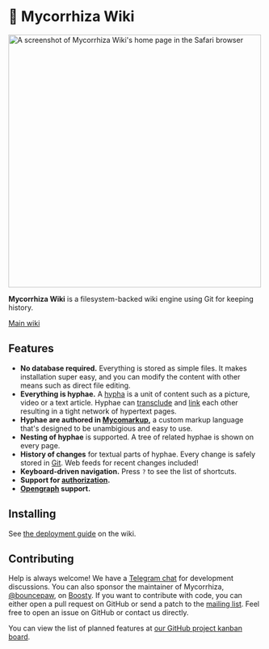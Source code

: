 # 🍄 Mycorrhiza Wiki
<img src="https://mycorrhiza.wiki/binary/release/1.2/screenshot" alt="A screenshot of Mycorrhiza Wiki's home page in the Safari browser" width="500">

**Mycorrhiza Wiki** is a filesystem-backed wiki engine using Git for keeping
history.

[Main wiki](https://mycorrhiza.wiki)

## Features

* **No database required.** Everything is stored as simple files. It makes installation super easy, and you can modify the content with other means such as direct file editing.
* **Everything is hyphae.** A [hypha][feature-hypha] is a unit of content such as a picture, video or a text article. Hyphae can [transclude][feature-transclusion] and [link][mycomarkup-link] each other resulting in a tight network of hypertext pages.
* **Hyphae are authored in [Mycomarkup][mycomarkup],** a custom markup language that's designed to be unambigious and easy to use.
* **Nesting of hyphae** is supported. A tree of related hyphae is shown on every page.
* **History of changes** for textual parts of hyphae. Every change is safely stored in [Git][integration-git]. Web feeds for recent changes included!
* **Keyboard-driven navigation.** Press `?` to see the list of shortcuts.
* **Support for [authorization][feature-authorization].**
* **[Opengraph][standard-og] support.**

[feature-hypha]: https://mycorrhiza.wiki/hypha/feature/hypha
[feature-transclusion]: https://mycorrhiza.wiki/hypha/feature/transclusion
[feature-authorization]: https://mycorrhiza.wiki/hypha/feature/authorization
[mycomarkup]: https://mycorrhiza.wiki/hypha/mycomarkup
[mycomarkup-link]: https://mycorrhiza.wiki/hypha/mycomarkup/link
[integration-git]: https://mycorrhiza.wiki/hypha/integration/git
[standard-og]: https://mycorrhiza.wiki/hypha/standard/opengraph

## Installing

See [the deployment guide][deployment] on the wiki.

[deployment]: https://mycorrhiza.wiki/hypha/guide/deployment

## Contributing

Help is always welcome! We have a [Telegram chat][tg] for development
discussions. You can also sponsor the maintainer of Mycorrhiza,
[@bouncepaw][bp], on [Boosty][bp-donate]. If you want to contribute with code,
you can either open a pull request on GitHub or send a patch to the [mailing
list][mlist]. Feel free to open an issue on GitHub or contact us directly.

[tg]: https://t.me/mycorrhizadev
[bp]: https://github.com/bouncepaw
[bp-donate]: https://boosty.to/bouncepaw
[mlist]: https://lists.sr.ht/~handlerug/mycorrhiza-devel

You can view the list of planned features at [our GitHub project kanban
board](https://github.com/bouncepaw/mycorrhiza/projects/1).
